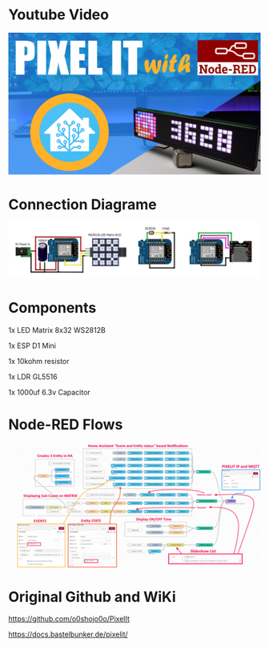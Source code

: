 # Youtube Video
[![Thumb](https://github.com/PricelessToolkit/Pixelit_Config/blob/main/Youtube%20Thumb/Thump_PIXELIT.jpg)](https://youtu.be/Tpol4iNq4xo)
 
# Connection Diagrame
![Connection Diagrame](https://github.com/PricelessToolkit/Pixelit_Config/blob/main/Connection%20Diagram.jpg)


# Components
1x LED Matrix 8x32 WS2812B

1x ESP D1 Mini

1x 10kohm resistor

1x LDR GL5516

1x 1000uf 6.3v Capacitor


# Node-RED Flows
![flows](https://github.com/PricelessToolkit/Pixelit_Config/blob/main/Flow.jpg)




# Original Github and WiKi
https://github.com/o0shojo0o/PixelIt

https://docs.bastelbunker.de/pixelit/
